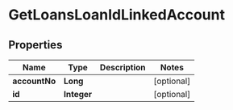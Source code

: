 

# GetLoansLoanIdLinkedAccount


## Properties

| Name | Type | Description | Notes |
|------------ | ------------- | ------------- | -------------|
|**accountNo** | **Long** |  |  [optional] |
|**id** | **Integer** |  |  [optional] |



